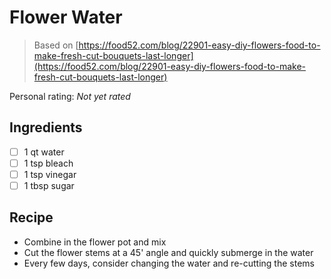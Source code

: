 # Flower Water

> Based on [https://food52.com/blog/22901-easy-diy-flowers-food-to-make-fresh-cut-bouquets-last-longer](https://food52.com/blog/22901-easy-diy-flowers-food-to-make-fresh-cut-bouquets-last-longer)

<!-- rating=0; (User can specify rating on scale of 1-5) -->
<!-- AUTO-UserRating -->
Personal rating: *Not yet rated*
<!-- /AUTO-UserRating -->

<!-- name_image=None; (User can specify image name) -->
<!-- AUTO-Image -->
<!-- TODO: Capture image -->
<!-- /AUTO-Image -->

## Ingredients

* [ ] 1 qt water
* [ ] 1 tsp bleach
* [ ] 1 tsp vinegar
* [ ] 1 tbsp sugar

## Recipe

* Combine in the flower pot and mix
* Cut the flower stems at a 45' angle and quickly submerge in the water
* Every few days, consider changing the water and re-cutting the stems

